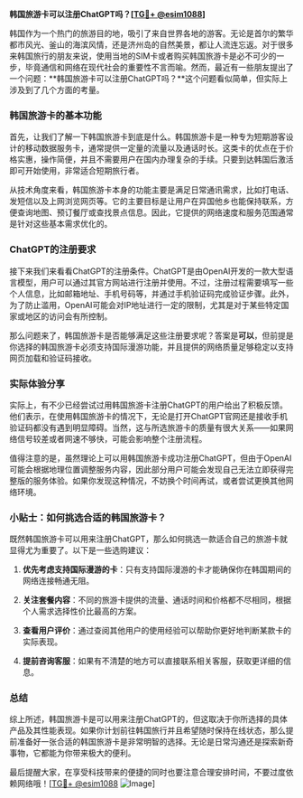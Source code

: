**韩国旅游卡可以注册ChatGPT吗？[[TG💪+ @esim1088](https://t.me/s/esim1088)]**

韩国作为一个热门的旅游目的地，吸引了来自世界各地的游客。无论是首尔的繁华都市风光、釜山的海滨风情，还是济州岛的自然美景，都让人流连忘返。对于很多来韩国旅行的朋友来说，使用当地的SIM卡或者购买韩国旅游卡是必不可少的一步，毕竟通信和网络在现代社会的重要性不言而喻。然而，最近有一些朋友提出了一个问题：**韩国旅游卡可以注册ChatGPT吗？**这个问题看似简单，但实际上涉及到了几个方面的考量。

### 韩国旅游卡的基本功能

首先，让我们了解一下韩国旅游卡到底是什么。韩国旅游卡是一种专为短期游客设计的移动数据服务卡，通常提供一定量的流量以及通话时长。这类卡的优点在于价格实惠，操作简便，并且不需要用户在国内办理复杂的手续。只要到达韩国后激活即可开始使用，非常适合短期旅行者。

从技术角度来看，韩国旅游卡本身的功能主要是满足日常通讯需求，比如打电话、发短信以及上网浏览网页等。它的主要目标是让用户在异国他乡也能保持联系，方便查询地图、预订餐厅或查找景点信息。因此，它提供的网络速度和服务范围通常是针对这些基本需求优化的。

### ChatGPT的注册要求

接下来我们来看看ChatGPT的注册条件。ChatGPT是由OpenAI开发的一款大型语言模型，用户可以通过其官方网站进行注册并使用。不过，注册过程需要填写一些个人信息，比如邮箱地址、手机号码等，并通过手机验证码完成验证步骤。此外，为了防止滥用，OpenAI可能会对IP地址进行一定的限制，尤其是对于某些特定国家或地区的访问会有所控制。

那么问题来了，韩国旅游卡是否能够满足这些注册要求呢？答案是**可以**，但前提是你选择的韩国旅游卡必须支持国际漫游功能，并且提供的网络质量足够稳定以支持网页加载和验证码接收。

### 实际体验分享

实际上，有不少已经尝试过用韩国旅游卡注册ChatGPT的用户给出了积极反馈。他们表示，在使用韩国旅游卡的情况下，无论是打开ChatGPT官网还是接收手机验证码都没有遇到明显障碍。当然，这与所选旅游卡的质量有很大关系——如果网络信号较差或者网速不够快，可能会影响整个注册流程。

值得注意的是，虽然理论上可以用韩国旅游卡成功注册ChatGPT，但由于OpenAI可能会根据地理位置调整服务内容，因此部分用户可能会发现自己无法立即获得完整版的服务体验。如果你发现这种情况，不妨换个时间再试，或者尝试更换其他网络环境。

### 小贴士：如何挑选合适的韩国旅游卡？

既然韩国旅游卡可以用来注册ChatGPT，那么如何挑选一款适合自己的旅游卡就显得尤为重要了。以下是一些选购建议：

1. **优先考虑支持国际漫游的卡**：只有支持国际漫游的卡才能确保你在韩国期间的网络连接畅通无阻。
   
2. **关注套餐内容**：不同的旅游卡提供的流量、通话时间和价格都不尽相同，根据个人需求选择性价比最高的方案。

3. **查看用户评价**：通过查阅其他用户的使用经验可以帮助你更好地判断某款卡的实际表现。

4. **提前咨询客服**：如果有不清楚的地方可以直接联系相关客服，获取更详细的信息。

### 总结

综上所述，韩国旅游卡是可以用来注册ChatGPT的，但这取决于你所选择的具体产品及其性能表现。如果你计划前往韩国旅行并且希望随时保持在线状态，那么提前准备好一张合适的韩国旅游卡是非常明智的选择。无论是日常沟通还是探索新奇事物，它都能为你带来极大的便利。

最后提醒大家，在享受科技带来的便捷的同时也要注意合理安排时间，不要过度依赖网络哦！[[TG💪+ @esim1088](https://t.me/s/esim1088) ![Image](https://i.postimg.cc/4NQfJmqS/Snipaste-2025-05-13-00-14-12.png)]